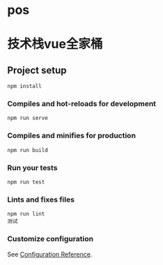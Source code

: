 # pos

# 技术栈vue全家桶

## Project setup
```
npm install
```

### Compiles and hot-reloads for development
```
npm run serve
```

### Compiles and minifies for production
```
npm run build
```

### Run your tests
```
npm run test
```

### Lints and fixes files
```
npm run lint
测试
```

### Customize configuration
See [Configuration Reference](https://cli.vuejs.org/config/).
